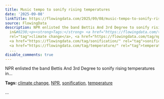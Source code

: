 ```yaml
---
title: Music tempo to sonify rising temperatures
date: '2025-09-08'
linkTitle: https://flowingdata.com/2025/09/08/music-tempo-to-sonify-rising-temperatures/
source: FlowingData
description: NPR enlisted the band Bettis And 3rd Degree to sonify rising temperatures
  in&#8230;<p><strong>Tags:</strong> <a href="https://flowingdata.com/tag/climate-change/"
  rel="tag">climate change</a>, <a href="https://flowingdata.com/tag/npr/" rel="tag">NPR</a>,
  <a href="https://flowingdata.com/tag/sonification/" rel="tag">sonification</a>,
  <a href="https://flowingdata.com/tag/temperature/" rel="tag">temperature</a></p>
  ...
disable_comments: true
---
```

NPR enlisted the band Bettis And 3rd Degree to sonify rising temperatures in&#8230;<p><strong>Tags:</strong> <a href="https://flowingdata.com/tag/climate-change/" rel="tag">climate change</a>, <a href="https://flowingdata.com/tag/npr/" rel="tag">NPR</a>, <a href="https://flowingdata.com/tag/sonification/" rel="tag">sonification</a>, <a href="https://flowingdata.com/tag/temperature/" rel="tag">temperature</a></p> ...